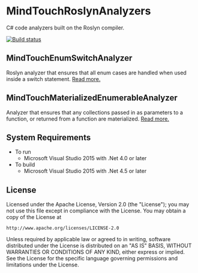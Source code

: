 MindTouchRoslynAnalyzers
========================

C# code analyzers built on the Roslyn compiler.

[![Build status](https://ci.appveyor.com/api/projects/status/lj3g8340v18oewap?svg=true)](https://ci.appveyor.com/project/yurigorokhov/roslynanalyzers)

MindTouchEnumSwitchAnalyzer
---------------------------

Roslyn analyzer that ensures that all enum cases are handled when used inside a switch statement. [Read more.](MindTouchRoslynAnalyzers/MindTouch.RoslynAnalyzers/MindTouchEnumSwitchAnalyzer/README.md)

MindTouchMaterializedEnumerableAnalyzer
---------------------------------------

Analyzer that ensures that any collections passed in as parameters to a function, or returned from a function are materialized. [Read more.](MindTouchRoslynAnalyzers/MindTouch.RoslynAnalyzers/MindTouchMaterializedEnumerableAnalyzer/README.md)

System Requirements
-------------------

-	To run
	-	Microsoft Visual Studio 2015 with .Net 4.0 or later
-	To build
	-	Microsoft Visual Studio 2015 with .Net 4.5 or later

License
-------

Licensed under the Apache License, Version 2.0 (the "License"); you may not use this file except in compliance with the License. You may obtain a copy of the License at

```
http://www.apache.org/licenses/LICENSE-2.0
```

Unless required by applicable law or agreed to in writing, software distributed under the License is distributed on an "AS IS" BASIS, WITHOUT WARRANTIES OR CONDITIONS OF ANY KIND, either express or implied. See the License for the specific language governing permissions and limitations under the License.
